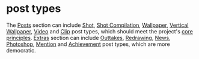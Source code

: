 # post types

The [Posts](./posts.md) section can include [Shot](./shot.md), [Shot Compilation](./shot-set.md),
[Wallpaper](./wallpaper.md), [Vertical Wallpaper](./wallpaper-v.md), [Video](./video.md) and [Clip](./clip.md) post
types, which should meet the project's [core principles](./core-principles.md). [Extras](./extras.md) section can
include [Outtakes](./outtakes.md), [Redrawing](./redrawing.md), [News](./news.md), [Photoshop](./photoshop.md),
[Mention](./mention.md) and [Achievement](./achievement.md) post types, which are more democratic.
